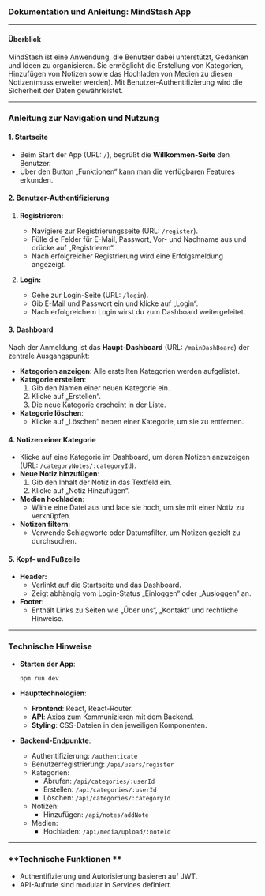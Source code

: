 ### Dokumentation und Anleitung: MindStash App

---

#### **Überblick**
MindStash ist eine Anwendung, die Benutzer dabei unterstützt, Gedanken und Ideen zu organisieren. Sie ermöglicht die Erstellung von Kategorien, Hinzufügen von Notizen sowie das Hochladen von Medien zu diesen Notizen(muss erweiter werden). Mit Benutzer-Authentifizierung wird die Sicherheit der Daten gewährleistet.

---

### **Anleitung zur Navigation und Nutzung**

#### **1. Startseite**
- Beim Start der App (URL: `/`), begrüßt die **Willkommen-Seite** den Benutzer.
- Über den Button „Funktionen“ kann man die verfügbaren Features erkunden.

#### **2. Benutzer-Authentifizierung**
1. **Registrieren:**
   - Navigiere zur Registrierungsseite (URL: `/register`).
   - Fülle die Felder für E-Mail, Passwort, Vor- und Nachname aus und drücke auf „Registrieren“.
   - Nach erfolgreicher Registrierung wird eine Erfolgsmeldung angezeigt.

2. **Login:**
   - Gehe zur Login-Seite (URL: `/login`).
   - Gib E-Mail und Passwort ein und klicke auf „Login“.
   - Nach erfolgreichem Login wirst du zum Dashboard weitergeleitet.

#### **3. Dashboard**
Nach der Anmeldung ist das **Haupt-Dashboard** (URL: `/mainDashBoard`) der zentrale Ausgangspunkt:
- **Kategorien anzeigen**: Alle erstellten Kategorien werden aufgelistet.
- **Kategorie erstellen**:
  1. Gib den Namen einer neuen Kategorie ein.
  2. Klicke auf „Erstellen“.
  3. Die neue Kategorie erscheint in der Liste.
- **Kategorie löschen**:
  - Klicke auf „Löschen“ neben einer Kategorie, um sie zu entfernen.

#### **4. Notizen einer Kategorie**
- Klicke auf eine Kategorie im Dashboard, um deren Notizen anzuzeigen (URL: `/categoryNotes/:categoryId`).
- **Neue Notiz hinzufügen**:
  1. Gib den Inhalt der Notiz in das Textfeld ein.
  2. Klicke auf „Notiz Hinzufügen“.
- **Medien hochladen**:
  - Wähle eine Datei aus und lade sie hoch, um sie mit einer Notiz zu verknüpfen.
- **Notizen filtern**:
  - Verwende Schlagworte oder Datumsfilter, um Notizen gezielt zu durchsuchen.

#### **5. Kopf- und Fußzeile**
- **Header:**
  - Verlinkt auf die Startseite und das Dashboard.
  - Zeigt abhängig vom Login-Status „Einloggen“ oder „Ausloggen“ an.
- **Footer:**
  - Enthält Links zu Seiten wie „Über uns“, „Kontakt“ und rechtliche Hinweise.

---

### **Technische Hinweise**

- **Starten der App**: 
  ```
  npm run dev
  ```
- **Haupttechnologien**:
  - **Frontend**: React, React-Router.
  - **API**: Axios zum Kommunizieren mit dem Backend.
  - **Styling**: CSS-Dateien in den jeweiligen Komponenten.

- **Backend-Endpunkte**:
  - Authentifizierung: `/authenticate`
  - Benutzerregistrierung: `/api/users/register`
  - Kategorien:
    - Abrufen: `/api/categories/:userId`
    - Erstellen: `/api/categories/:userId`
    - Löschen: `/api/categories/:categoryId`
  - Notizen:
    - Hinzufügen: `/api/notes/addNote`
  - Medien:
    - Hochladen: `/api/media/upload/:noteId`

---

### **Technische Funktionen **
- Authentifizierung und Autorisierung basieren auf JWT.
- API-Aufrufe sind modular in Services definiert.

